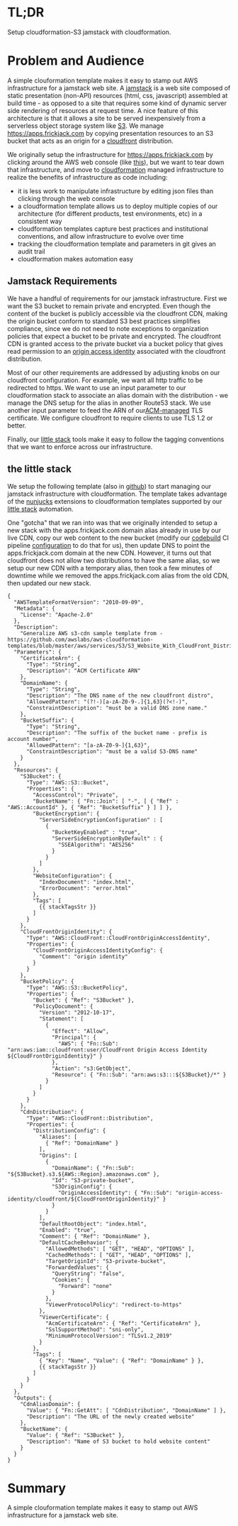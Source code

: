 # TL;DR

Setup cloudformation-S3 jamstack with cloudformation.

# Problem and Audience

A simple clouformation template makes it easy to stamp out AWS infrastructure for a jamstack web site.  A [jamstack](https://jamstack.org/) is a web site composed of static presentation (non-API) resources (html, css, javascript) assembled at build time - as opposed to a site that requires some kind of dynamic server side rendering of resources at request time.  A nice feature of this architecture is that it allows a site to be served inexpensively from a serverless object storage system like [S3](https://aws.amazon.com/s3/).  We manage https://apps.frickjack.com by copying presentation resources to an S3 bucket that acts as an origin for a [cloudfront](https://aws.amazon.com/cloudfront/) distribution.

We originally setup the infrastructure for https://apps.frickjack.com by clicking around the AWS web console (like [this](https://aws.amazon.com/premiumsupport/knowledge-center/cloudfront-serve-static-website/)), but we want to tear down that infrastructure, and move to [cloudformation](https://aws.amazon.com/cloudformation/) managed infrastructure to realize the benefits of infrastructure as code including:

* it is less work to manipulate infrastructure by editing json files than clicking through the web console
* a cloudformation template allows us to deploy multiple copies of our architecture (for different products, test environments, etc) in a consistent way
* cloudformation templates capture best practices and institutional conventions, and allow infrastructure to evolve over time
* tracking the cloudformation template and parameters in git gives an audit trail
* cloudformation makes automation easy

## Jamstack Requirements

We have a handful of requirements for our jamstack infrastructure.  First we want the S3 bucket to remain private and encrypted.  Even though the content of the bucket is publicly accessible via the cloudfront CDN, making the origin bucket conform to standard S3 best practices simplifies compliance, since we do not need to note exceptions to organization policies that expect a bucket to be private and encrypted.  The cloudfront CDN is granted access to the private bucket via a bucket policy that gives read permission to an [origin access identity](https://docs.aws.amazon.com/AmazonCloudFront/latest/DeveloperGuide/private-content-restricting-access-to-s3.html) associated with the cloudfront distribution.

Most of our other requirements are addressed by adjusting knobs on our cloudfront configuration.  For example, we want all http traffic to be redirected to https.  We want to use an input parameter to our cloudformation stack to associate an alias domain with the distribution - we manage the DNS setup for the alias in another Route53 stack.  We use another input parameter to feed the ARN of our[ACM-managed](https://aws.amazon.com/certificate-manager/) TLS certificate.  We configure cloudfront to require clients to use TLS 1.2 or better.

Finally, our [little stack](https://github.com/frickjack/little-automation/blob/master/AWS/doc/stack.md) tools make it easy to follow the tagging conventions that we want to enforce across our infrastructure.

## the little stack

We setup the following template (also in [github](https://github.com/frickjack/little-automation/blob/master/AWS/lib/cloudformation/cloud/s3web/s3web.json)) to start managing our jamstack infrastructure with cloudformation.  The template takes advantage of the [nunjucks](https://mozilla.github.io/nunjucks/) extensions to cloudformation templates supported by our [little stack](https://github.com/frickjack/little-automation/blob/master/AWS/doc/stack.md) automation.

One "gotcha" that we ran into was that we originally intended to setup a new stack with the apps.frickjack.com domain alias already in use by our live CDN, copy our web content to the new bucket (modify our [codebuild](https://aws.amazon.com/codebuild/) CI pipeline [configuration](https://github.com/frickjack/little-apps/blob/master/buildspec.yml) to do that for us), then update DNS to point the apps.frickjack.com domain at the new CDN.  However, it turns out that cloudfront does not allow two distributions to have the same alias, so we setup our new CDN with a temporary alias, then took a few minutes of downtime while we removed the apps.frickjack.com alias from the old CDN, then updated our new stack.

```
{
  "AWSTemplateFormatVersion": "2010-09-09",
  "Metadata": {
    "License": "Apache-2.0"
  },
  "Description":
    "Generalize AWS s3-cdn sample template from - https://github.com/awslabs/aws-cloudformation-templates/blob/master/aws/services/S3/S3_Website_With_CloudFront_Distribution.yaml",
  "Parameters": {
    "CertificateArn": {
      "Type": "String",
      "Description": "ACM Certificate ARN"
    },
    "DomainName": {
      "Type": "String",
      "Description": "The DNS name of the new cloudfront distro",
      "AllowedPattern": "(?!-)[a-zA-Z0-9-.]{1,63}(?<!-)",
      "ConstraintDescription": "must be a valid DNS zone name."
    },
    "BucketSuffix": {
      "Type": "String",
      "Description": "The suffix of the bucket name - prefix is account number",
      "AllowedPattern": "[a-zA-Z0-9-]{1,63}",
      "ConstraintDescription": "must be a valid S3-DNS name"
    }
  },
  "Resources": {
    "S3Bucket": {
      "Type": "AWS::S3::Bucket",
      "Properties": {
        "AccessControl": "Private",
        "BucketName": { "Fn::Join": [ "-", [ { "Ref" : "AWS::AccountId" }, { "Ref": "BucketSuffix" } ] ] },
        "BucketEncryption": {
          "ServerSideEncryptionConfiguration" : [ 
            {
              "BucketKeyEnabled" : "true",
              "ServerSideEncryptionByDefault" : {
                "SSEAlgorithm": "AES256"
              }
            }
          ]
        },        
        "WebsiteConfiguration": {
          "IndexDocument": "index.html",
          "ErrorDocument": "error.html"
        },
        "Tags": [
          {{ stackTagsStr }}
        ]
      }
    },
    "CloudFrontOriginIdentity": {
      "Type": "AWS::CloudFront::CloudFrontOriginAccessIdentity",
      "Properties": {
        "CloudFrontOriginAccessIdentityConfig": {
          "Comment": "origin identity"
        }
      }
    },
    "BucketPolicy": {
      "Type": "AWS::S3::BucketPolicy",
      "Properties": {
        "Bucket": { "Ref": "S3Bucket" },
        "PolicyDocument": {
          "Version": "2012-10-17",
          "Statement": [
            { 
              "Effect": "Allow",
              "Principal": {
                "AWS": { "Fn::Sub": "arn:aws:iam::cloudfront:user/CloudFront Origin Access Identity ${CloudFrontOriginIdentity}" }
              },
              "Action": "s3:GetObject",
              "Resource": { "Fn::Sub": "arn:aws:s3:::${S3Bucket}/*" }
            }
          ]
        }
      }
    },
    "CdnDistribution": {
      "Type": "AWS::CloudFront::Distribution",
      "Properties": {
        "DistributionConfig": {
          "Aliases": [
            { "Ref": "DomainName" }
          ],
          "Origins": [
            { 
              "DomainName": { "Fn::Sub": "${S3Bucket}.s3.${AWS::Region}.amazonaws.com" },
              "Id": "S3-private-bucket",
              "S3OriginConfig": {
                "OriginAccessIdentity": { "Fn::Sub": "origin-access-identity/cloudfront/${CloudFrontOriginIdentity}" }
              }
            }
          ],
          "DefaultRootObject": "index.html",
          "Enabled": "true",
          "Comment": { "Ref": "DomainName" },
          "DefaultCacheBehavior": {
            "AllowedMethods": [ "GET", "HEAD", "OPTIONS" ],
            "CachedMethods": [ "GET", "HEAD", "OPTIONS" ],
            "TargetOriginId": "S3-private-bucket",
            "ForwardedValues": {
              "QueryString": "false",
              "Cookies": {
                "Forward": "none"
              }
            },
            "ViewerProtocolPolicy": "redirect-to-https"
          },
          "ViewerCertificate": {
            "AcmCertificateArn": { "Ref": "CertificateArn" },
            "SslSupportMethod": "sni-only",
            "MinimumProtocolVersion": "TLSv1.2_2019"
          }
        },
        "Tags": [
          { "Key": "Name", "Value": { "Ref": "DomainName" } },
          {{ stackTagsStr }}
        ]
      }
    }
  },
  "Outputs": {
    "CdnAliasDomain": {
      "Value": { "Fn::GetAtt": [ "CdnDistribution", "DomainName" ] },
      "Description": "The URL of the newly created website"
    },
    "BucketName": {
      "Value": { "Ref": "S3Bucket" },
      "Description": "Name of S3 bucket to hold website content"
    }
  }
}

```

# Summary

A simple clouformation template makes it easy to stamp out AWS infrastructure for a jamstack web site.
